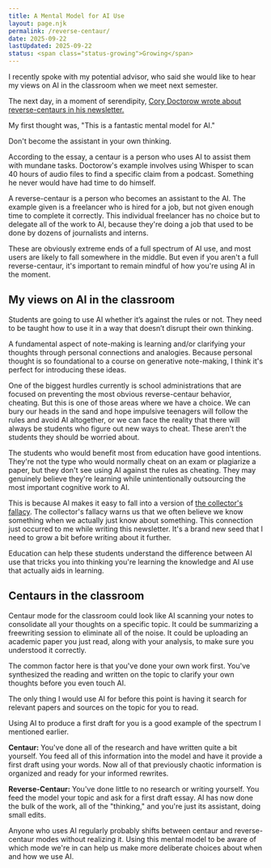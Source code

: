 ```yaml
---
title: A Mental Model for AI Use
layout: page.njk
permalink: /reverse-centaur/
date: 2025-09-22
lastUpdated: 2025-09-22
status: <span class="status-growing">Growing</span>
---
```


I recently spoke with my potential advisor, who said she would like to hear my views on AI in the classroom when we meet next semester.

The next day, in a moment of serendipity, <a href="https://locusmag.com/feature/commentary-cory-doctorow-reverse-centaurs/">Cory Doctorow wrote about reverse-centaurs in his newsletter.</a>

My first thought was, "This is a fantastic mental model for AI."

Don't become the assistant in your own thinking.

According to the essay, a centaur is a person who uses AI to assist them with mundane tasks. Doctorow's example involves using Whisper to scan 40 hours of audio files to find a specific claim from a podcast. Something he never would have had time to do himself.

A reverse-centaur is a person who becomes an assistant to the AI. The example given is a freelancer who is hired for a job, but not given enough time to complete it correctly. This individual freelancer has no choice but to delegate all of the work to AI, because they're doing a job that used to be done by dozens of journalists and interns.

These are obviously extreme ends of a full spectrum of AI use, and most users are likely to fall somewhere in the middle. But even if you aren't a full reverse-centaur, it's important to remain mindful of how you're using AI in the moment.

## My views on AI in the classroom

Students are going to use AI whether it’s against the rules or not. They need to be taught how to use it in a way that doesn’t disrupt their own thinking.

A fundamental aspect of note-making is learning and/or clarifying your thoughts through personal connections and analogies. Because personal thought is so foundational to a course on generative note-making, I think it's perfect for introducing these ideas.

One of the biggest hurdles currently is school administrations that are focused on preventing the most obvious reverse-centaur behavior, cheating. But this is one of those areas where we have a choice. We can bury our heads in the sand and hope impulsive teenagers will follow the rules and avoid AI altogether, or we can face the reality that there will always be students who figure out new ways to cheat. These aren't the students they should be worried about.

The students who would benefit most from education have good intentions. They're not the type who would normally cheat on an exam or plagiarize a paper, but they don't see using AI against the rules as cheating. They may genuinely believe they're learning while unintentionally outsourcing the most important cognitive work to AI.

This is because AI makes it easy to fall into a version of [the collector's fallacy](https://zettelkasten.de/posts/collectors-fallacy/). The collector's fallacy warns us that we often believe we know something when we actually just know about something. This connection just occurred to me while writing this newsletter. It's a brand new seed that I need to grow a bit before writing about it further.

Education can help these students understand the difference between AI use that tricks you into thinking you're learning the knowledge and AI use that actually aids in learning.

## Centaurs in the classroom

Centaur mode for the classroom could look like AI scanning your notes to consolidate all your thoughts on a specific topic. It could be summarizing a freewriting session to eliminate all of the noise. It could be uploading an academic paper you just read, along with your analysis, to make sure you understood it correctly.

The common factor here is that you've done your own work first. You've synthesized the reading and written on the topic to clarify your own thoughts before you even touch AI.

The only thing I would use AI for before this point is having it search for relevant papers and sources on the topic for you to read.

Using AI to produce a first draft for you is a good example of the spectrum I mentioned earlier.

**Centaur:** You've done all of the research and have written quite a bit yourself. You feed all of this information into the model and have it provide a first draft using your words. Now all of that previously chaotic information is organized and ready for your informed rewrites.

**Reverse-Centaur:** You've done little to no research or writing yourself. You feed the model your topic and ask for a first draft essay. AI has now done the bulk of the work, all of the "thinking," and you're just its assistant, doing small edits.

Anyone who uses AI regularly probably shifts between centaur and reverse-centaur modes without realizing it. Using this mental model to be aware of which mode we're in can help us make more deliberate choices about when and how we use AI.